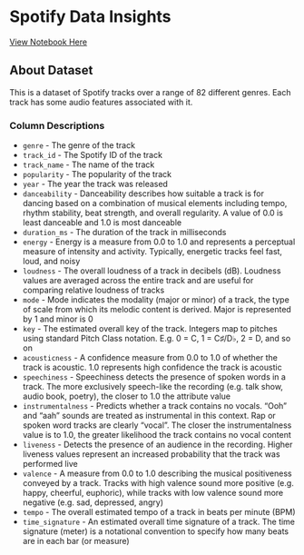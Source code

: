 # Spotify Data Insights

[View Notebook Here](https://nbviewer.org/github/Abstract-Dex/spotify_data_insights/blob/main/main.ipynb)

## About Dataset

This is a dataset of Spotify tracks over a range of 82 different genres. Each track has some audio features associated with it.

### Column Descriptions

- `genre` - The genre of the track
- `track_id` - The Spotify ID of the track
- `track_name` - The name of the track
- `popularity` - The popularity of the track
- `year` - The year the track was released
- `danceability` - Danceability describes how suitable a track is for dancing based on a combination of musical elements including tempo, rhythm stability, beat strength, and overall regularity. A value of 0.0 is least danceable and 1.0 is most danceable
- `duration_ms` - The duration of the track in milliseconds
- `energy` - Energy is a measure from 0.0 to 1.0 and represents a perceptual measure of intensity and activity. Typically, energetic tracks feel fast, loud, and noisy
- `loudness` - The overall loudness of a track in decibels (dB). Loudness values are averaged across the entire track and are useful for comparing relative loudness of tracks
- `mode` - Mode indicates the modality (major or minor) of a track, the type of scale from which its melodic content is derived. Major is represented by 1 and minor is 0
- `key` - The estimated overall key of the track. Integers map to pitches using standard Pitch Class notation. E.g. 0 = C, 1 = C♯/D♭, 2 = D, and so on
- `acousticness` - A confidence measure from 0.0 to 1.0 of whether the track is acoustic. 1.0 represents high confidence the track is acoustic
- `speechiness` - Speechiness detects the presence of spoken words in a track. The more exclusively speech-like the recording (e.g. talk show, audio book, poetry), the closer to 1.0 the attribute value
- `instrumentalness` - Predicts whether a track contains no vocals. “Ooh” and “aah” sounds are treated as instrumental in this context. Rap or spoken word tracks are clearly “vocal”. The closer the instrumentalness value is to 1.0, the greater likelihood the track contains no vocal content
- `liveness` - Detects the presence of an audience in the recording. Higher liveness values represent an increased probability that the track was performed live
- `valence` - A measure from 0.0 to 1.0 describing the musical positiveness conveyed by a track. Tracks with high valence sound more positive (e.g. happy, cheerful, euphoric), while tracks with low valence sound more negative (e.g. sad, depressed, angry)
- `tempo` - The overall estimated tempo of a track in beats per minute (BPM)
- `time_signature` - An estimated overall time signature of a track. The time signature (meter) is a notational convention to specify how many beats are in each bar (or measure)
